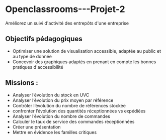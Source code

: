 # Openclassrooms---Projet-2
Améliorez un suivi d'activité des entrepôts d'une entreprise

## Objectifs pédagogiques  
 - Optimiser une solution de visualisation accessible, adaptée au public et au type de donnée
 - Concevoir des graphiques adaptés en prenant en compte les bonnes pratiques d'accessibilité


## Missions :
- Analyser l’évolution du stock en UVC
- Analyser l’évolution du prix moyen par référence
- Contrôler l’évolution du nombre de références stockée
- confronter l’évolution des quantités réceptionnées vs expédiées
- Analyser l’évolution du nombre de commandes
- Calculer le taux de service des commandes réceptionnées
- Créer une présentation
- Mettre en évidence les familles critiques
